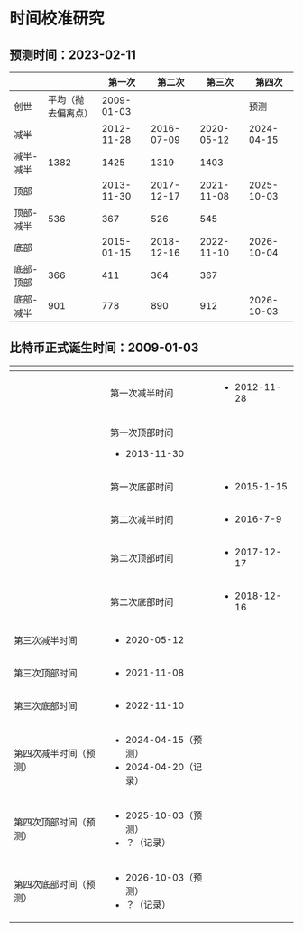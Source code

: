 # 时间校准研究

## 预测时间：2023-02-11

|       |           | 第一次        | 第二次        | 第三次        | 第四次        |
| ----- | --------- | ---------- | ---------- | ---------- | ---------- |
| 创世    | 平均（抛去偏离点） | 2009-01-03 | 　          | 　          | 预测         |
| 减半    | 　         | 2012-11-28 | 2016-07-09 | 2020-05-12 | 2024-04-15 |
| 减半-减半 | 1382      | 1425       | 1319       | 1403       | 　          |
| 顶部    | 　         | 2013-11-30 | 2017-12-17 | 2021-11-08 | 2025-10-03 |
| 顶部-减半 | 536       | 367        | 526        | 545        | 　          |
| 底部    | 　         | 2015-01-15 | 2018-12-16 | 2022-11-10 | 2026-10-04 |
| 底部-顶部 | 366       | 411        | 364        | 367        | 　          |
| 底部-减半 | 901       | 778        | 890        | 912        | 2026-10-03 |

## 比特币正式诞生时间：2009-01-03

<table data-view="cards"><thead><tr><th></th><th></th><th></th></tr></thead><tbody><tr><td></td><td>第一次减半时间</td><td><ul><li>2012-11-28</li></ul></td></tr><tr><td></td><td><p>第一次顶部时间</p><ul><li>2013-11-30</li></ul></td><td></td></tr><tr><td></td><td>第一次底部时间</td><td><ul><li>2015-1-15</li></ul></td></tr><tr><td></td><td>第二次减半时间</td><td><ul><li>2016-7-9</li></ul></td></tr><tr><td></td><td>第二次顶部时间</td><td><ul><li>2017-12-17</li></ul></td></tr><tr><td></td><td>第二次底部时间</td><td><ul><li>2018-12-16</li></ul></td></tr><tr><td>第三次减半时间</td><td><ul><li>2020-05-12</li></ul></td><td></td></tr><tr><td>第三次顶部时间</td><td><ul><li>2021-11-08</li></ul></td><td></td></tr><tr><td>第三次底部时间</td><td><ul><li>2022-11-10</li></ul></td><td></td></tr><tr><td>第四次减半时间（预测）</td><td><ul><li>2024-04-15（预测）</li><li>2024-04-20（记录）</li></ul></td><td></td></tr><tr><td>第四次顶部时间（预测）</td><td><ul><li>2025-10-03（预测）</li><li>？（记录）</li></ul></td><td></td></tr><tr><td>第四次底部时间（预测）</td><td><ul><li>2026-10-03（预测）</li><li>？（记录）</li></ul></td><td></td></tr></tbody></table>
